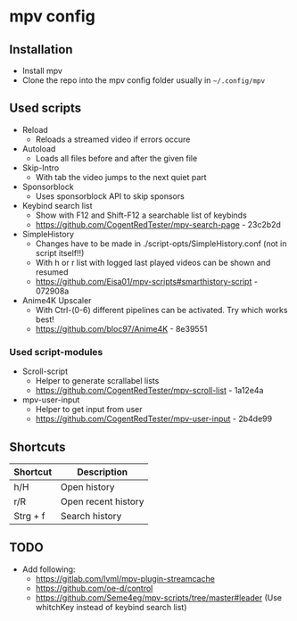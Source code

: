 # mpv config
## Installation
- Install mpv
- Clone the repo into the mpv config folder usually in `~/.config/mpv`

## Used scripts
- Reload
    - Reloads a streamed video if errors occure
- Autoload
    - Loads all files before and after the given file
- Skip-Intro
    - With tab the video jumps to the next quiet part
- Sponsorblock
    - Uses sponsorblock API to skip sponsors
- Keybind search list
    - Show with F12 and Shift-F12 a searchable list of keybinds
    - https://github.com/CogentRedTester/mpv-search-page - 23c2b2d
- SimpleHistory
    - Changes have to be made in ./script-opts/SimpleHistory.conf (not in script itself!!)
    - With h or r list with logged last played videos can be shown and resumed
    - https://github.com/Eisa01/mpv-scripts#smarthistory-script - 072908a
- Anime4K Upscaler
    - With Ctrl-(0-6) different pipelines can be activated. Try which works best!
    - https://github.com/bloc97/Anime4K - 8e39551



### Used script-modules
- Scroll-script
    - Helper to generate scrallabel lists
    - https://github.com/CogentRedTester/mpv-scroll-list - 1a12e4a
- mpv-user-input
    - Helper to get input from user
    - https://github.com/CogentRedTester/mpv-user-input - 2b4de99

## Shortcuts
 **Shortcut** | **Description**
--------------|---------------------
 h/H          | Open history
 r/R          | Open recent history
 Strg \+ f    | Search history


## TODO
- Add following:
    - https://gitlab.com/lvml/mpv-plugin-streamcache
    - https://github.com/oe-d/control
    - https://github.com/Seme4eg/mpv-scripts/tree/master#leader (Use whitchKey instead of keybind search list)
